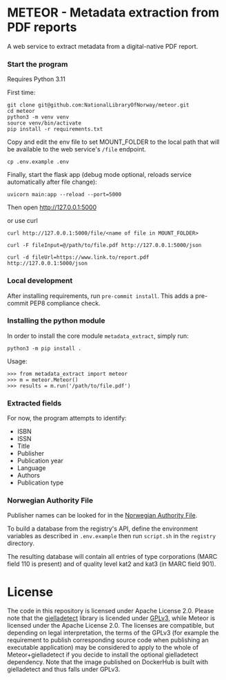 # METEOR - Metadata extraction from PDF reports

A web service to extract metadata from a digital-native PDF report.

### Start the program

Requires Python 3.11

First time:

```
git clone git@github.com:NationalLibraryOfNorway/meteor.git
cd meteor
python3 -m venv venv
source venv/bin/activate
pip install -r requirements.txt
```

Copy and edit the env file to set MOUNT_FOLDER to the local path that will be available to the web service's `/file` endpoint.

```
cp .env.example .env
```

Finally, start the flask app (debug mode optional, reloads service automatically after file change):

```
uvicorn main:app --reload --port=5000
```

Then open http://127.0.0.1:5000

or use curl

```
curl http://127.0.0.1:5000/file/<name of file in MOUNT_FOLDER>

curl -F fileInput=@/path/to/file.pdf http://127.0.0.1:5000/json

curl -d fileUrl=https://www.link.to/report.pdf http://127.0.0.1:5000/json
```

### Local development

After installing requirements, run `pre-commit install`. This adds a pre-commit PEP8 compliance check.

### Installing the python module

In order to install the core module `metadata_extract`, simply run:

```
python3 -m pip install .
```

Usage:

```
>>> from metadata_extract import meteor
>>> m = meteor.Meteor()
>>> results = m.run('/path/to/file.pdf')
```

### Extracted fields

For now, the program attempts to identify:

- ISBN
- ISSN
- Title
- Publisher
- Publication year
- Language
- Authors
- Publication type

### Norwegian Authority File

Publisher names can be looked for in the [Norwegian Authority File](https://bibsys-almaprimo.hosted.exlibrisgroup.com/primo-explore/search?vid=AUTREG&lang=en_US).

To build a database from the registry's API, define the environment variables as described in `.env.example` then run `script.sh` in the `registry` directory.

The resulting database will contain all entries of type corporations (MARC field 110 is present) and of quality level kat2 and kat3 (in MARC field 901).

# License

The code in this repository is licensed under Apache License 2.0. Please note that the
[gielladetect](https://github.com/NationalLibraryOfNorway/gielladetect) library is
licended under [GPLv3](https://www.gnu.org/licenses/gpl-3.0.txt), while Meteor is
licensed under the Apache License 2.0. The licenses are compatible, but
depending on legal interpretation, the terms of the GPLv3 (for example the
requirement to publish corresponding source code when publishing an executable
application) may be considered to apply to the whole of Meteor+gielladetect if you
decide to install the optional gielladetect dependency. Note that the image published
on DockerHub is built with gielladetect and thus falls under GPLv3.
